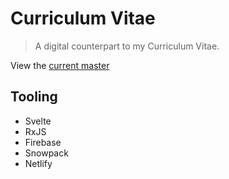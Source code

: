 # Curriculum Vitae

> A digital counterpart to my Curriculum Vitae.

View the [current master](https://c.sinclair.software/)

## Tooling

- Svelte
- RxJS
- Firebase
- Snowpack
- Netlify
